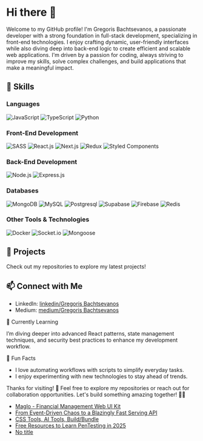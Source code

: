 # Hi there 👋

Welcome to my GitHub profile! I'm Gregoris Bachtsevanos, a passionate developer with a strong foundation in full-stack development, specializing in front-end technologies. I enjoy crafting dynamic, user-friendly interfaces while also diving deep into back-end logic to create efficient and scalable web applications. I'm driven by a passion for coding, always striving to improve my skills, solve complex challenges, and build applications that make a meaningful impact.

## 🌟 Skills

### Languages
![JavaScript](https://img.shields.io/badge/javascript-%23323330.svg?style=for-the-badge&logo=javascript&logoColor=%23F7DF1E)
![TypeScript](https://img.shields.io/badge/typescript-%23007ACC.svg?style=for-the-badge&logo=typescript&logoColor=white)
![Python](https://img.shields.io/badge/python-f6d049.svg?style=for-the-badge&logo=python&logoColor=346d9e)

### Front-End Development
![SASS](https://img.shields.io/badge/SASS-hotpink.svg?style=for-the-badge&logo=SASS&logoColor=white)
![React.js](https://img.shields.io/badge/reactjs-%2335495e.svg?style=for-the-badge&logo=react)
![Next.js](https://img.shields.io/badge/nextjs-272727.svg?style=for-the-badge&logo=next.js)
![Redux](https://img.shields.io/badge/redux-7348B6.svg?style=for-the-badge&logo=redux)
![Styled Components](https://img.shields.io/badge/styled%20components-%23323330.svg?style=for-the-badge&logo=styled-components&logoColor=%23F7DF1E0)

### Back-End Development
![Node.js](https://img.shields.io/badge/node.js-6DA55F?style=for-the-badge&logo=node.js&logoColor=black)
![Express.js](https://img.shields.io/badge/express.js-E8E8E8.svg?style=for-the-badge&logo=express&logoColor=black)

### Databases
![MongoDB](https://img.shields.io/badge/MongoDB-%234ea94b.svg?style=for-the-badge&logo=mongodb&logoColor=white)
![MySQL](https://img.shields.io/badge/mysql-3D6E93.svg?style=for-the-badge&logo=mysql&logoColor=F29121)
![Postgresql](https://img.shields.io/badge/postgesql-31648c.svg?style=for-the-badge&logo=postgresql&logoColor=F29121)
![Supabase](https://img.shields.io/badge/supabase-1c1c1c.svg?style=for-the-badge&logo=supabase&logoColor=3ed18f)
![Firebase](https://img.shields.io/badge/firebase-2A3545.svg?style=for-the-badge&logo=firebase&logoColor=ffcd33)
![Redis](https://img.shields.io/badge/redis-7A0C00.svg?style=for-the-badge&logo=redis&logoColor=FFFFFF)

### Other Tools & Technologies
![Docker](https://img.shields.io/badge/Docker-2396ec.svg?style=for-the-badge&logo=docker&logoColor=white)
![Socket.io](https://img.shields.io/badge/Socket.io-black?style=for-the-badge&logo=socket.io&badgeColor=010101)
![Mongoose](https://img.shields.io/badge/mongoose-darkred?style=for-the-badge&logo=mongoose)

 ## 📂 Projects
 
Check out my repositories to explore my latest projects!

## 📫 Connect with Me

- LinkedIn: [linkedin/Gregoris Bachtsevanos](https://www.linkedin.com/in/gregorisbachtsevanos)
- Medium: [medium/Gregoris Bachtsevanos](https://medium.com/@gregorisbachtsevanos)

🌱 Currently Learning

I’m diving deeper into advanced React patterns, state management techniques, and security best practices to enhance my development workflow.

🎨 Fun Facts

- I love automating workflows with scripts to simplify everyday tasks.
- I enjoy experimenting with new technologies to stay ahead of trends.

Thanks for visiting! 🎉 Feel free to explore my repositories or reach out for collaboration opportunities. Let's build something amazing together! 🚀🚀

<!-- daily.dev BOOKMARKS:START -->
- [Maglo - Financial Management Web UI Kit](https://app.daily.dev/posts/o0CV1rLyD?utm_source=rss&utm_medium=bookmarks&utm_campaign=06rMuNpIVklSvFmAPp9Mv)
- [From Event-Driven Chaos to a Blazingly Fast Serving API](https://app.daily.dev/posts/UFGRrYDQD?utm_source=rss&utm_medium=bookmarks&utm_campaign=06rMuNpIVklSvFmAPp9Mv)
- [CSS Tools, AI Tools, Build/Bundle](https://app.daily.dev/posts/J1mFsxHSD?utm_source=rss&utm_medium=bookmarks&utm_campaign=06rMuNpIVklSvFmAPp9Mv)
- [Free Resources to Learn PenTesting in 2025](https://app.daily.dev/posts/VhD9JQjYw?utm_source=rss&utm_medium=bookmarks&utm_campaign=06rMuNpIVklSvFmAPp9Mv)
- [No title](https://app.daily.dev/posts/pFjraQmRd?utm_source=rss&utm_medium=bookmarks&utm_campaign=06rMuNpIVklSvFmAPp9Mv)
<!-- daily.dev BOOKMARKS:END -->
